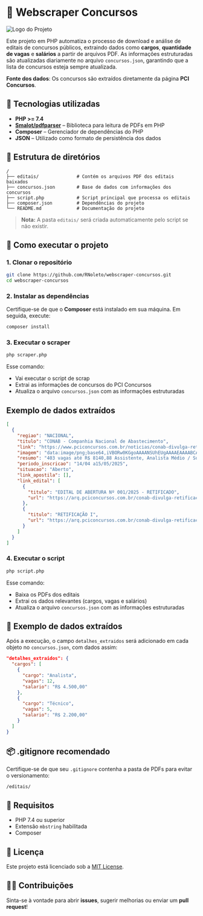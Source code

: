 # 🎯 Webscraper Concursos

<picture>
  <source media="(prefers-color-scheme: dark)" srcset="https://camo.githubusercontent.com/your-dark-mode-image-url">
  <img alt="Logo do Projeto" src="https://camo.githubusercontent.com/your-light-mode-image-url">
</picture>

Este projeto em PHP automatiza o processo de download e análise de editais de concursos públicos, extraindo dados como **cargos**, **quantidade de vagas** e **salários** a partir de arquivos PDF. As informações estruturadas são atualizadas diariamente no arquivo `concursos.json`, garantindo que a lista de concursos esteja sempre atualizada.

**Fonte dos dados**: Os concursos são extraídos diretamente da página **PCI Concursos**.

## 🧰 Tecnologias utilizadas

- **PHP >= 7.4**
- **[Smalot/pdfparser](https://github.com/smalot/pdfparser)** – Biblioteca para leitura de PDFs em PHP
- **Composer** – Gerenciador de dependências do PHP
- **JSON** – Utilizado como formato de persistência dos dados

## 📁 Estrutura de diretórios

```
/
├── editais/              # Contém os arquivos PDF dos editais baixados
├── concursos.json        # Base de dados com informações dos concursos
├── script.php            # Script principal que processa os editais
├── composer.json         # Dependências do projeto
└── README.md             # Documentação do projeto
```

> **Nota:** A pasta `editais/` será criada automaticamente pelo script se não existir.

## 🚀 Como executar o projeto

### 1. Clonar o repositório

```bash
git clone https://github.com/RNoleto/webscraper-concursos.git
cd webscraper-concursos
```

### 2. Instalar as dependências

Certifique-se de que o **Composer** está instalado em sua máquina. Em seguida, execute:

```bash
composer install
```

### 3. Executar o scraper

```bash
php scraper.php
```

Esse comando:

- Vai executar o script de scrap
- Extrai as informações de concursos do PCI Concursos
- Atualiza o arquivo `concursos.json` com as informações estruturadas

## Exemplo de dados extraídos

```json
[
  {
    "regiao": "NACIONAL",
    "titulo": "CONAB - Companhia Nacional de Abastecimento",
    "link": "https://www.pciconcursos.com.br/noticias/conab-divulga-retificacao-de-concurso-publico-com-403-vagas",
    "imagem": "data:image/png;base64,iVBORw0KGgoAAAANSUhEUgAAAAEAAAABCAYAAAAfFcSJAAAACXBIWXMAAA7EAAAOxAGVKw4bAAAADUlEQVQImWP4//8/AwAI/AL+hc2rNAAAAABJRU5ErkJggg==",
    "resumo": "403 vagas até R$ 8140,88 Assistente, Analista Médio / Superior",
    "periodo_inscricao": "14/04 a15/05/2025",
    "situacao": "Aberto",
    "link_apostila": [],
    "link_edital": [
      {
        "titulo": "EDITAL DE ABERTURA Nº 001/2025 - RETIFICADO",
        "url": "https://arq.pciconcursos.com.br/conab-divulga-retificacao-de-concurso-publico-com-403-vagas/1671608/91e67a018e/edital_de_abertura_n_001_2025_retificado_1671608.pdf"
      },
      {
        "titulo": "RETIFICAÇÃO I",
        "url": "https://arq.pciconcursos.com.br/conab-divulga-retificacao-de-concurso-publico-com-403-vagas/1672785/9a7eb24896/retificacao_i_1672785.pdf"
      }
    ]
  }
]
```

### 4. Executar o script

```bash
php script.php
```

Esse comando:

- Baixa os PDFs dos editais
- Extrai os dados relevantes (cargos, vagas e salários)
- Atualiza o arquivo `concursos.json` com as informações estruturadas

## 📝 Exemplo de dados extraídos

Após a execução, o campo `detalhes_extraidos` será adicionado em cada objeto no `concursos.json`, com dados assim:

```json
"detalhes_extraidos": {
  "cargos": [
    {
      "cargo": "Analista",
      "vagas": 12,
      "salario": "R$ 4.500,00"
    },
    {
      "cargo": "Técnico",
      "vagas": 5,
      "salario": "R$ 2.200,00"
    }
  ]
}
```

## 📦 .gitignore recomendado

Certifique-se de que seu `.gitignore` contenha a pasta de PDFs para evitar o versionamento:

```
/editais/
```

## 📌 Requisitos

- PHP 7.4 ou superior
- Extensão `mbstring` habilitada
- Composer

## 📖 Licença

Este projeto está licenciado sob a [MIT License](LICENSE).

## 🙋‍♂️ Contribuições

Sinta-se à vontade para abrir **issues**, sugerir melhorias ou enviar um **pull request**!
